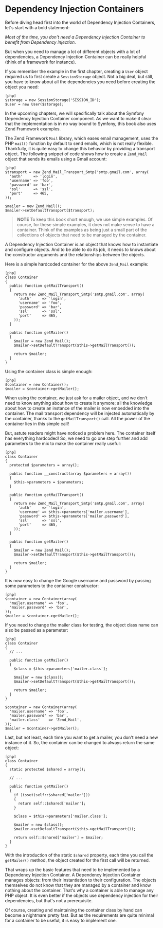 Dependency Injection Containers
===============================

Before diving head first into the world of Dependency Injection Containers,
let's start with a bold statement:

  *Most of the time, you don't need a Dependency Injection Container to
  benefit from Dependency Injection*.

But when you need to manage a lot of different objects with a lot of
dependencies, a Dependency Injection Container can be really helpful (think of
a framework for instance).

If you remember the example in the first chapter, creating a `User` object
required us to first create a `SessionStorage` object. Not a big deal, but still,
you have to know about all the dependencies you need before creating the
object you need:

    [php]
    $storage = new SessionStorage('SESSION_ID');
    $user = new User($storage);

In the upcoming chapters, we will specifically talk about the Symfony
Dependency Injection Container component. As we want to make it clear that the
implementation is in no way bound to Symfony, this book also uses Zend
Framework examples.

The Zend Framework `Mail` library, which eases email management, uses the PHP
`mail()` function by default to send emails, which is not really flexible.
Thankfully, it is quite easy to change this behavior by providing a transport
object. The following snippet of code shows how to create a `Zend_Mail` object
that sends its emails using a Gmail account:

    [php]
    $transport = new Zend_Mail_Transport_Smtp('smtp.gmail.com', array(
      'auth'     => 'login',
      'username' => 'foo',
      'password' => 'bar',
      'ssl'      => 'ssl',
      'port'     => 465,
    ));

    $mailer = new Zend_Mail();
    $mailer->setDefaultTransport($transport);

>**NOTE**
>To keep this book short enough, we use simple examples. Of course,
>for these simple examples, it does not make sense to have a
>container. Think of the examples as being just a small part of the
>collections of objects that need to be managed by the container.

A Dependency Injection Container is an object that knows how to instantiate
and configure objects. And to be able to do its job, it needs to knows about
the constructor arguments and the relationships between the objects.

Here is a simple hardcoded container for the above `Zend_Mail` example:

    [php]
    class Container
    {
      public function getMailTransport()
      {
        return new Zend_Mail_Transport_Smtp('smtp.gmail.com', array(
          'auth'     => 'login',
          'username' => 'foo',
          'password' => 'bar',
          'ssl'      => 'ssl',
          'port'     => 465,
        ));
      }

      public function getMailer()
      {
        $mailer = new Zend_Mail();
        $mailer->setDefaultTransport($this->getMailTransport());

        return $mailer;
      }
    }

Using the container class is simple enough:

    [php]
    $container = new Container();
    $mailer = $container->getMailer();

When using the container, we just ask for a mailer object, and we don't need
to know anything about how to create it anymore; all the knowledge about how
to create an instance of the mailer is now embedded into the container. The
mail transport dependency will be injected automatically by the container,
thanks to the `getMailTransport()` call. All the power of the container lies
in this simple call!

But, astute readers might have noticed a problem here. The container itself
has everything hardcoded! So, we need to go one step further and add
parameters to the mix to make the container really useful:

    [php]
    class Container
    {
      protected $parameters = array();

      public function __construct(array $parameters = array())
      {
        $this->parameters = $parameters;
      }

      public function getMailTransport()
      {
        return new Zend_Mail_Transport_Smtp('smtp.gmail.com', array(
          'auth'     => 'login',
          'username' => $this->parameters['mailer.username'],
          'password' => $this->parameters['mailer.password'],
          'ssl'      => 'ssl',
          'port'     => 465,
        ));
      }

      public function getMailer()
      {
        $mailer = new Zend_Mail();
        $mailer->setDefaultTransport($this->getMailTransport());

        return $mailer;
      }
    }

It is now easy to change the Google username and password by passing some
parameters to the container constructor:

    [php]
    $container = new Container(array(
      'mailer.username' => 'foo',
      'mailer.password' => 'bar',
    ));
    $mailer = $container->getMailer();

If you need to change the mailer class for testing, the object class name can
also be passed as a parameter:

    [php]
    class Container
    {
      // ...

      public function getMailer()
      {
        $class = $this->parameters['mailer.class'];

        $mailer = new $class();
        $mailer->setDefaultTransport($this->getMailTransport());

        return $mailer;
      }
    }

    $container = new Container(array(
      'mailer.username' => 'foo',
      'mailer.password' => 'bar',
      'mailer.class'    => 'Zend_Mail',
    ));
    $mailer = $container->getMailer();

Last, but not least, each time you want to get a mailer, you don't need a
new instance of it. So, the container can be changed to always return the same
object:

    [php]
    class Container
    {
      static protected $shared = array();

      // ...

      public function getMailer()
      {
        if (isset(self::$shared['mailer']))
        {
          return self::$shared['mailer'];
        }

        $class = $this->parameters['mailer.class'];

        $mailer = new $class();
        $mailer->setDefaultTransport($this->getMailTransport());

        return self::$shared['mailer'] = $mailer;
      }
    }

With the introduction of the static `$shared` property, each time you call the
`getMailer()` method, the object created for the first call will be returned.

That wraps up the basic features that need to be implemented by a Dependency
Injection Container. A Dependency Injection Container manages objects: from
their instantiation to their configuration. The objects themselves do not know
that they are managed by a container and know nothing about the container.
That's why a container is able to manage any PHP object. It is even better if
the objects use dependency injection for their dependencies, but that's not a
prerequisite.

Of course, creating and maintaining the container class by hand can become a
nightmare pretty fast. But as the requirements are quite minimal for a
container to be useful, it is easy to implement one.
